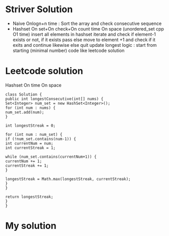 # Striver Solution
* Naive Onlogn+n time :
Sort the array and check consecutive sequence
* Hashset On set+On check+On count time On space (unordered_set cpp O1 time)
insert all elements in hashset
iterate and check if element-1 exists or not, if it exists pass else move to element +1 and check if it exits and continue likewise else quit
update longest
logic : start from starting (minimal number)
code like leetcode solution
# Leetcode solution
Hashset On time On space
```
class Solution {
public int longestConsecutive(int[] nums) {
Set<Integer> num_set = new HashSet<Integer>();
for (int num : nums) {
num_set.add(num);
}
​
int longestStreak = 0;
​
for (int num : num_set) {
if (!num_set.contains(num-1)) {
int currentNum = num;
int currentStreak = 1;
​
while (num_set.contains(currentNum+1)) {
currentNum += 1;
currentStreak += 1;
}
​
longestStreak = Math.max(longestStreak, currentStreak);
}
}
​
return longestStreak;
}
}
```
# My solution
​